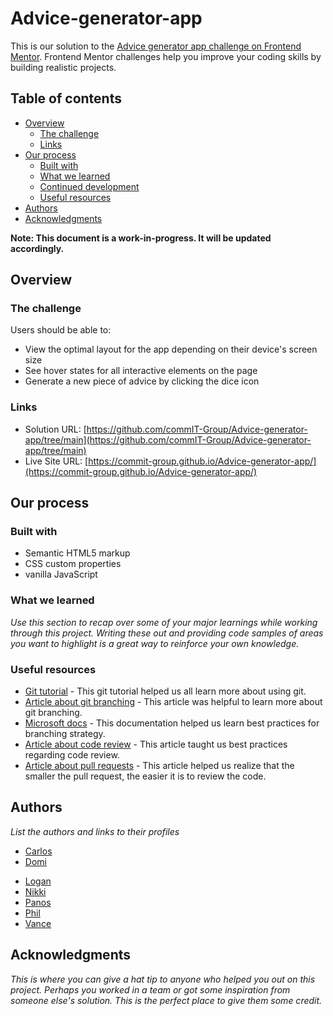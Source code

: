 # Advice-generator-app

This is our solution to the [Advice generator app challenge on Frontend Mentor](https://www.frontendmentor.io/challenges/advice-generator-app-QdUG-13db). Frontend Mentor challenges help you improve your coding skills by building realistic projects.

## Table of contents

- [Overview](#overview)
  - [The challenge](#the-challenge)
  - [Links](#links)
- [Our process](#our-process)
  - [Built with](#built-with)
  - [What we learned](#what-we-learned)
  - [Continued development](#continued-development)
  - [Useful resources](#useful-resources)
- [Authors](#authors)
- [Acknowledgments](#acknowledgments)

**Note: This document is a work-in-progress. It will be updated accordingly.**

## Overview

### The challenge

Users should be able to:

- View the optimal layout for the app depending on their device's screen size
- See hover states for all interactive elements on the page
- Generate a new piece of advice by clicking the dice icon

<!-- ### Visuals
Add screenshots of out final solution and add design files for comparison -->
### Links

- Solution URL: [https://github.com/commIT-Group/Advice-generator-app/tree/main](https://github.com/commIT-Group/Advice-generator-app/tree/main)
- Live Site URL: [https://commit-group.github.io/Advice-generator-app/](https://commit-group.github.io/Advice-generator-app/)

## Our process

### Built with

- Semantic HTML5 markup
- CSS custom properties
- vanilla JavaScript

### What we learned

_Use this section to recap over some of your major learnings while working through this project. Writing these out and providing code samples of areas you want to highlight is a great way to reinforce your own knowledge._

<!-- ### Continued development

_Use this section to outline areas that you want to continue focusing on in future projects. These could be concepts you're still not completely comfortable with or techniques you found useful that you want to refine and perfect._ -->

### Useful resources

- [Git tutorial](https://www.atlassian.com/git/tutorials) - This git tutorial helped us all learn more about using git.
- [Article about git branching](https://www.freecodecamp.org/news/git-branching-commands-explained/) - This article was helpful to learn more about git branching.
- [Microsoft docs](https://learn.microsoft.com/en-us/azure/devops/repos/git/git-branching-guidance?view=azure-devops) - This documentation helped us learn best practices for branching strategy.
- [Article about code review](https://linearb.io/blog/code-review-on-github/) - This article taught us best practices regarding code review.
- [Article about pull requests](https://linearb.io/blog/pull-request-best-practices-our-tips/) - This article helped us realize that the smaller the pull request, the easier it is to review the code.

## Authors
_List the authors and links to their profiles_

* [Carlos](https://github.com/car2t)
* [Domi](https://github.com/WitchDevelops)
<!-- * [James](https://github.com/RobJackTech) for now I commented out James, as I know he did some things but doesn't show up as contributor to the repo... -->
* [Logan](https://github.com/DevLoggith)
* [Nikki](https://github.com/nikkehtine)
* [Panos](https://github.com/panos0123)
* [Phil](https://github.com/timiphil)
* [Vance](https://github.com/caesiumtea)

## Acknowledgments

_This is where you can give a hat tip to anyone who helped you out on this project. Perhaps you worked in a team or got some inspiration from someone else's solution. This is the perfect place to give them some credit._
